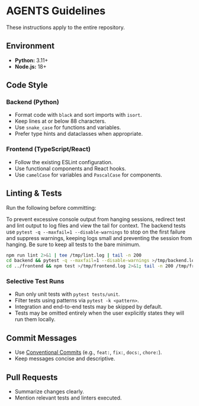 # AGENTS Guidelines

These instructions apply to the entire repository.

## Environment

- **Python:** 3.11+
- **Node.js:** 18+

## Code Style

### Backend (Python)
- Format code with `black` and sort imports with `isort`.
- Keep lines at or below 88 characters.
- Use `snake_case` for functions and variables.
- Prefer type hints and dataclasses when appropriate.

### Frontend (TypeScript/React)
- Follow the existing ESLint configuration.
- Use functional components and React hooks.
- Use `camelCase` for variables and `PascalCase` for components.

## Linting & Tests

Run the following before committing:

To prevent excessive console output from hanging sessions, redirect test
and lint output to log files and view the tail for context. The backend
tests use `pytest -q --maxfail=1 --disable-warnings` to stop on the first
failure and suppress warnings, keeping logs small and preventing the
session from hanging. Be sure to keep all tests to the bare minimum.

```bash
npm run lint 2>&1 | tee /tmp/lint.log | tail -n 200
cd backend && pytest -q --maxfail=1 --disable-warnings >/tmp/backend.log 2>&1; tail -n 200 /tmp/backend.log
cd ../frontend && npm test >/tmp/frontend.log 2>&1; tail -n 200 /tmp/frontend.log
```

### Selective Test Runs

- Run only unit tests with `pytest tests/unit`.
- Filter tests using patterns via `pytest -k <pattern>`.
- Integration and end-to-end tests may be skipped by default.
- Tests may be omitted entirely when the user explicitly states they will run them locally.

## Commit Messages

- Use [Conventional Commits](https://www.conventionalcommits.org/) (e.g., `feat:`, `fix:`, `docs:`, `chore:`).
- Keep messages concise and descriptive.

## Pull Requests

- Summarize changes clearly.
- Mention relevant tests and linters executed.

